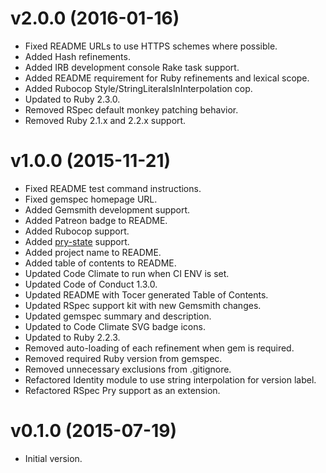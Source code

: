 # v2.0.0 (2016-01-16)

- Fixed README URLs to use HTTPS schemes where possible.
- Added Hash refinements.
- Added IRB development console Rake task support.
- Added README requirement for Ruby refinements and lexical scope.
- Added Rubocop Style/StringLiteralsInInterpolation cop.
- Updated to Ruby 2.3.0.
- Removed RSpec default monkey patching behavior.
- Removed Ruby 2.1.x and 2.2.x support.

# v1.0.0 (2015-11-21)

- Fixed README test command instructions.
- Fixed gemspec homepage URL.
- Added Gemsmith development support.
- Added Patreon badge to README.
- Added Rubocop support.
- Added [pry-state](https://github.com/SudhagarS/pry-state) support.
- Added project name to README.
- Added table of contents to README.
- Updated Code Climate to run when CI ENV is set.
- Updated Code of Conduct 1.3.0.
- Updated README with Tocer generated Table of Contents.
- Updated RSpec support kit with new Gemsmith changes.
- Updated gemspec summary and description.
- Updated to Code Climate SVG badge icons.
- Updated to Ruby 2.2.3.
- Removed auto-loading of each refinement when gem is required.
- Removed required Ruby version from gemspec.
- Removed unnecessary exclusions from .gitignore.
- Refactored Identity module to use string interpolation for version label.
- Refactored RSpec Pry support as an extension.

# v0.1.0 (2015-07-19)

- Initial version.
